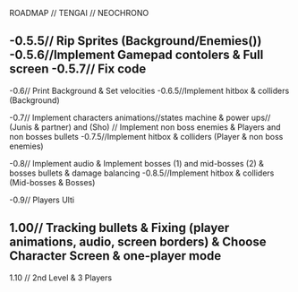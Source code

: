 ROADMAP // TENGAI // NEOCHRONO

-0.5.5// Rip Sprites (Background/Enemies())
-0.5.6//Implement Gamepad contolers & Full screen
-0.5.7// Fix code
-----------------------------------------------------------
-0.6// Print Background & Set velocities
-0.6.5//Implement hitbox & colliders (Background)

-0.7// Implement characters animations//states machine & power ups// (Junis & partner) and (Sho) // Implement non boss enemies & Players and non bosses bullets 
-0.7.5//Implement hitbox & colliders (Player & non boss enemies)

-0.8// Implement audio & Implement bosses (1) and mid-bosses (2) & bosses bullets & damage balancing
-0.8.5//Implement hitbox & colliders (Mid-bosses & Bosses)

-0.9// Players Ulti 

1.00// Tracking bullets & Fixing (player animations, audio, screen borders) & Choose Character Screen & one-player mode
-----------------------------------------------------------
1.10 // 2nd  Level & 3 Players

